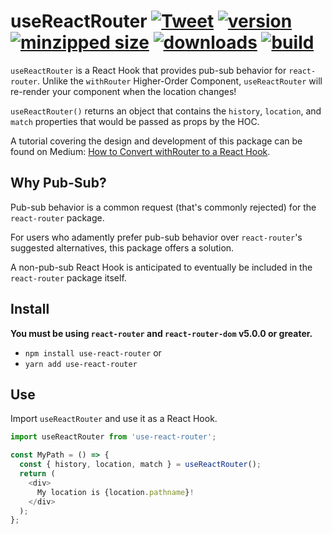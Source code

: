 # useReactRouter [![Tweet](https://img.shields.io/twitter/url/http/shields.io.svg?style=social)](https://twitter.com/intent/tweet?text=Want%20to%20use%20react-router%20with%20Hooks?%20Now%20you%20can%20with%20use-react-router!&url=https://github.com/CharlesStover/use-react-router&via=CharlesStover&hashtags=react,reactjs,javascript,typescript,webdev,webdeveloper,webdevelopment) [![version](https://img.shields.io/npm/v/use-react-router.svg)](https://www.npmjs.com/package/use-react-router) [![minzipped size](https://img.shields.io/bundlephobia/minzip/use-react-router.svg)](https://www.npmjs.com/package/use-react-router) [![downloads](https://img.shields.io/npm/dt/use-react-router.svg)](https://www.npmjs.com/package/use-react-router) [![build](https://api.travis-ci.com/CharlesStover/use-react-router.svg)](https://travis-ci.com/CharlesStover/use-react-router/)

`useReactRouter` is a React Hook that provides pub-sub behavior for `react-router`.
Unlike the `withRouter` Higher-Order Component, `useReactRouter` will re-render your component when the location changes!

`useReactRouter()` returns an object that contains the `history`, `location`, and `match` properties that would be passed as props by the HOC.

A tutorial covering the design and development of this package can be found on Medium: [How to Convert withRouter to a React Hook](https://medium.com/@Charles_Stover/how-to-convert-withrouter-to-a-react-hook-19bb02a29ed6).

## Why Pub-Sub?

Pub-sub behavior is a common request (that's commonly rejected) for the `react-router` package.

For users who adamently prefer pub-sub behavior over `react-router`'s suggested alternatives, this package offers a solution.

A non-pub-sub React Hook is anticipated to eventually be included in the `react-router` package itself.

## Install

**You must be using `react-router` and `react-router-dom` v5.0.0 or greater.**

* `npm install use-react-router` or
* `yarn add use-react-router`

## Use

Import `useReactRouter` and use it as a React Hook.

```JavaScript
import useReactRouter from 'use-react-router';

const MyPath = () => {
  const { history, location, match } = useReactRouter();
  return (
    <div>
      My location is {location.pathname}!
    </div>
  );
};

```
